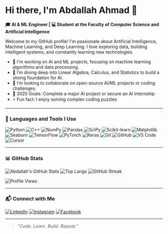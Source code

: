 # Hi there, I'm Abdallah Ahmad 👋

**🎓 AI & ML Engineer | 💻 Student at the Faculty of Computer Science and Artificial Intelligence**

Welcome to my GitHub profile! I'm passionate about Artificial Intelligence, Machine Learning, and Deep Learning. I love exploring data, building intelligent systems, and constantly learning new technologies.

- 🔭 I'm working on AI and ML projects, focusing on machine learning algorithms and data processing.
- 🌱 I’m diving deep into Linear Algebra, Calculus, and Statistics to build a strong foundation for AI.
- 👯 I’m looking to collaborate on open-source AI/ML projects or coding challenges.
- 🥅 2025 Goals: Complete a major AI project or secure an AI internship
- ⚡ Fun fact: I enjoy solving complex coding puzzles

---

### 🔧 Languages and Tools I Use

![Python](https://img.shields.io/badge/-Python-3776AB?logo=python&logoColor=white&style=for-the-badge)
![C++](https://img.shields.io/badge/-C++-00599C?logo=c%2b%2b&logoColor=white&style=for-the-badge)
![NumPy](https://img.shields.io/badge/-NumPy-013243?logo=numpy&logoColor=white&style=for-the-badge)
![Pandas](https://img.shields.io/badge/-Pandas-150458?logo=pandas&logoColor=white&style=for-the-badge)
![SciPy](https://img.shields.io/badge/-SciPy-8CAAE6?logo=scipy&logoColor=white&style=for-the-badge)
![Scikit-learn](https://img.shields.io/badge/-Scikit--learn-F7931E?logo=scikit-learn&logoColor=white&style=for-the-badge)
![Matplotlib](https://img.shields.io/badge/-Matplotlib-11557C?logo=matplotlib&logoColor=white&style=for-the-badge)
![Seaborn](https://img.shields.io/badge/-Seaborn-2D3F6C?style=for-the-badge&logo=python)
![TensorFlow](https://img.shields.io/badge/-TensorFlow-FF6F00?logo=tensorflow&logoColor=white&style=for-the-badge)
![PyTorch](https://img.shields.io/badge/-PyTorch-EE4C2C?logo=pytorch&logoColor=white&style=for-the-badge)
![Keras](https://img.shields.io/badge/-Keras-D00000?logo=keras&logoColor=white&style=for-the-badge)
![Git](https://img.shields.io/badge/-Git-F05032?logo=git&logoColor=white&style=for-the-badge)
![GitHub](https://img.shields.io/badge/-GitHub-181717?logo=github&logoColor=white&style=for-the-badge)
![VS Code](https://img.shields.io/badge/-VS%20Code-007ACC?logo=visual-studio-code&logoColor=white&style=for-the-badge)
![Cursor](https://img.shields.io/badge/-Cursor-0096FF?style=for-the-badge&logo=cursor)

---

### 📊 GitHub Stats

![Abdallah's GitHub Stats](https://github-readme-stats.vercel.app/api?username=AbdallahAhmed149&show_icons=true&theme=radical)
![Top Langs](https://github-readme-stats.vercel.app/api/top-langs/?username=AbdallahAhmed149&layout=compact&theme=radical)
![GitHub Streak](https://streak-stats.demolab.com/?user=AbdallahAhmed149&theme=radical)

![Profile Views](https://komarev.com/ghpvc/?username=AbdallahAhmed149&label=Profile%20Views&color=0e75b6&style=for-the-badge)

---

### 📬 Connect with Me

[![LinkedIn](https://img.shields.io/badge/-LinkedIn-0077B5?logo=linkedin&logoColor=white&style=for-the-badge)](https://linkedin.com/in/abdallahahmadtolba)
[![Instagram](https://img.shields.io/badge/-Instagram-E4405F?logo=instagram&logoColor=white&style=for-the-badge)](https://www.instagram.com/zx_abdullah_ahmed/)
[![Facebook](https://img.shields.io/badge/-Facebook-1877F2?logo=facebook&logoColor=white&style=for-the-badge)](https://www.facebook.com/abdullah.ahmedtolba)

---

> *"Code. Learn. Build. Repeat."*
